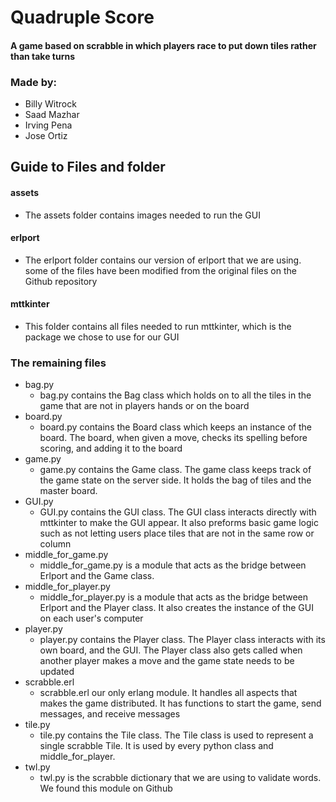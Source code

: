 # Quadruple Score
#### A game based on scrabble in which players race to put down tiles rather than take turns

### Made by:

* Billy Witrock
* Saad Mazhar
* Irving Pena
* Jose Ortiz

## Guide to Files and folder
#### assets
* The assets folder contains images needed to run the GUI

#### erlport
* The erlport folder contains our version of erlport that we are using.
some of the files have been modified from the original files on the Github
repository

#### mttkinter
* This folder contains all files needed to run mttkinter, which is the package
we chose to use for our GUI

### The remaining files

* bag.py
    * bag.py contains the Bag class which holds on to all the tiles in the game
    that are not in players hands or on the board
* board.py
    * board.py contains the Board class which keeps an instance of the board.
    The board, when given a move, checks its spelling before scoring, and
    adding it to the board
* game.py
    * game.py contains the Game class. The game class keeps track of the game
    state on the server side. It holds the bag of tiles and the master board.
* GUI.py
    * GUI.py contains the GUI class. The GUI class interacts directly with
    mttkinter to make the GUI appear. It also preforms basic game logic such as
    not letting users place tiles that are not in the same row or column
* middle_for_game.py
    * middle_for_game.py is a module that acts as the bridge between Erlport
    and the Game class.
* middle_for_player.py
    * middle_for_player.py is a module that acts as the  bridge between Erlport
    and the Player class. It also creates the instance of the GUI on each
    user's computer
* player.py
    * player.py contains the Player class. The Player class interacts with its
    own board, and the GUI. The Player class also gets called when another
    player makes a move and the game state needs to be updated
* scrabble.erl
    * scrabble.erl our only erlang module. It handles all aspects that makes
    the game distributed. It has functions to start the game, send messages,
    and receive messages
* tile.py
    * tile.py contains the Tile class. The Tile class is used to represent a
    single scrabble Tile. It is used by every python class and
    middle_for_player.
* twl.py
    * twl.py is the scrabble dictionary that we are using to validate words. We
    found this module on Github
